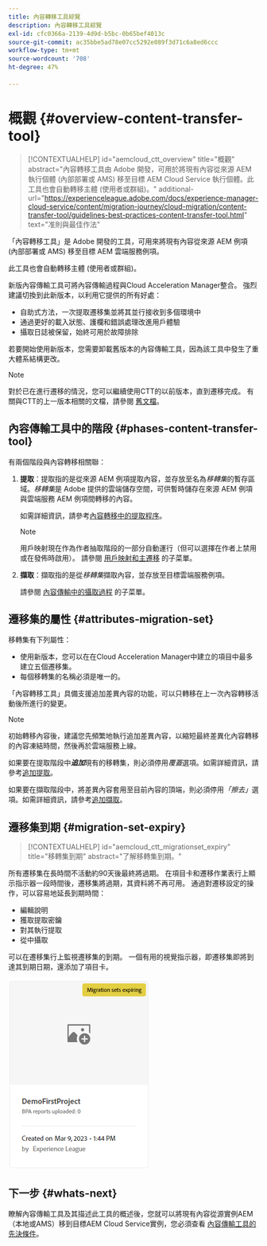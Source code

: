 ```yaml
---
title: 內容轉移工具綜覽
description: 內容轉移工具綜覽
exl-id: cfc0366a-2139-4d9d-b5bc-0b65bef4013c
source-git-commit: ac35bbe5ad78e07cc5292e089f3d71c6a8ed6ccc
workflow-type: tm+mt
source-wordcount: '708'
ht-degree: 47%

---
```


# 概觀 {#overview-content-transfer-tool}

>[!CONTEXTUALHELP]
>id="aemcloud_ctt_overview"
>title="概觀"
>abstract="內容轉移工具由 Adobe 開發，可用於將現有內容從來源 AEM 執行個體 (內部部署或 AMS) 移至目標 AEM Cloud Service 執行個體。此工具也會自動轉移主體 (使用者或群組)。"
>additional-url="https://experienceleague.adobe.com/docs/experience-manager-cloud-service/content/migration-journey/cloud-migration/content-transfer-tool/guidelines-best-practices-content-transfer-tool.html" text="准則與最佳作法"

「內容轉移工具」是 Adobe 開發的工具，可用來將現有內容從來源 AEM 例項 (內部部署或 AMS) 移至目標 AEM 雲端服務例項。

此工具也會自動轉移主體 (使用者或群組)。

新版內容傳輸工具可將內容傳輸過程與Cloud Acceleration Manager整合。 強烈建議切換到此新版本，以利用它提供的所有好處：

* 自助式方法，一次提取遷移集並將其並行接收到多個環境中
* 通過更好的載入狀態、護欄和錯誤處理改進用戶體驗
* 攝取日誌被保留，始終可用於故障排除

若要開始使用新版本，您需要卸載舊版本的內容傳輸工具，因為該工具中發生了重大體系結構更改。

>[!NOTE]
>
> 對於已在進行遷移的情況，您可以繼續使用CTT的以前版本，直到遷移完成。 有關與CTT的上一版本相關的文檔，請參閱 [舊文檔](/help/journey-migration/content-transfer-tool/ctt-legacy/overview-content-transfer-tool-legacy.md)。

## 內容傳輸工具中的階段 {#phases-content-transfer-tool}

有兩個階段與內容轉移相關聯：

1. **提取**：提取指的是從來源 AEM 例項提取內容，並存放至名為&#x200B;*移轉集*&#x200B;的暫存區域。*移轉集*&#x200B;是 Adobe 提供的雲端儲存空間，可供暫時儲存在來源 AEM 例項與雲端服務 AEM 例項間轉移的內容。

   如需詳細資訊，請參考[內容轉移中的提取程序](/help/journey-migration/content-transfer-tool/using-content-transfer-tool/extracting-content.md)。

   >[!NOTE]
   >用戶映射現在作為作者抽取階段的一部分自動運行（但可以選擇在作者上禁用或在發佈時啟用）。 請參閱 [用戶映射和主遷移](/help/journey-migration/content-transfer-tool/using-content-transfer-tool/user-mapping-and-migration.md) 的子菜單。

1. **擷取**：擷取指的是從&#x200B;*移轉集*&#x200B;擷取內容，並存放至目標雲端服務例項。

   請參閱 [內容傳輸中的攝取過程](/help/journey-migration/content-transfer-tool/using-content-transfer-tool/ingesting-content.md) 的子菜單。

## 遷移集的屬性 {#attributes-migration-set}

移轉集有下列屬性：

* 使用新版本，您可以在在Cloud Acceleration Manager中建立的項目中最多建立五個遷移集。
* 每個移轉集的名稱必須是唯一的。

「內容轉移工具」具備支援追加差異內容的功能，可以只轉移在上一次內容轉移活動後所進行的變更。

>[!NOTE]
>初始轉移內容後，建議您先頻繁地執行追加差異內容，以縮短最終差異化內容轉移的內容凍結時間，然後再於雲端服務上線。

如果要在提取階段中&#x200B;***追加***&#x200B;現有的移轉集，則必須停用&#x200B;*覆蓋*&#x200B;選項。如需詳細資訊，請參考[追加提取](/help/journey-migration/content-transfer-tool/using-content-transfer-tool/extracting-content.md#top-up-extraction-process)。

如果要在擷取階段中，將差異內容套用至目前內容的頂端，則必須停用&#x200B;*「擦去」*&#x200B;選項。如需詳細資訊，請參考[追加擷取](/help/journey-migration/content-transfer-tool/using-content-transfer-tool/ingesting-content.md#top-up-ingestion-process)。

## 遷移集到期 {#migration-set-expiry}

>[!CONTEXTUALHELP]
>id="aemcloud_ctt_migrationset_expiry"
>title="移轉集到期"
>abstract="了解移轉集到期。"

所有遷移集在長時間不活動約90天後最終將過期。 在項目卡和遷移作業表行上顯示指示器一段時間後，遷移集將過期，其資料將不再可用。 通過對遷移設定的操作，可以容易地延長到期時間：

* 編輯說明
* 獲取提取密鑰
* 對其執行提取
* 從中攝取

可以在遷移集行上監視遷移集的到期。 一個有用的視覺指示器，即遷移集即將到達其到期日期，還添加了項目卡。

![影像](/help/journey-migration/content-transfer-tool/assets-ctt/cttcam29.png)


## 下一步 {#whats-next}

瞭解內容傳輸工具及其描述此工具的概述後，您就可以將現有內容從源實例AEM（本地或AMS）移到目標AEM Cloud Service實例，您必須查看 [內容傳輸工具的先決條件](/help/journey-migration/content-transfer-tool/using-content-transfer-tool/prerequisites-content-transfer-tool.md)。
